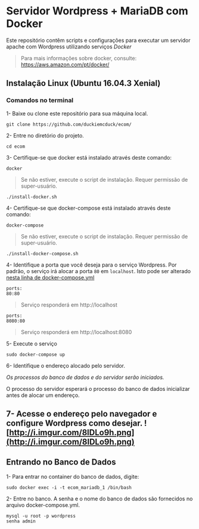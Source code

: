 # Servidor Wordpress + MariaDB com Docker 
Este repositório contêm scripts e configurações para executar um servidor apache com Wordpress utilizando serviços _Docker_
>Para mais informações sobre docker, consulte: https://aws.amazon.com/pt/docker/

## Instalação Linux (Ubuntu 16.04.3 Xenial)
### Comandos no terminal
1- Baixe ou clone este repositório para sua máquina local.
```
git clone https://github.com/duckiemcduck/ecom/
```
2- Entre no diretório do projeto.
```
cd ecom
```
3- Certifique-se que docker está instalado através deste comando:
```
docker
```

>Se não estiver, execute o script de instalação. Requer permissão de super-usuário.
```
./install-docker.sh
```

4- Certifique-se que docker-compose está instalado através deste comando:
```
docker-compose
```

>Se não estiver, execute o script de instalação. Requer permissão de super-usuário.
```
./install-docker-compose.sh
```

4- Identifique a porta que você deseja para o serviço Wordpress.
Por padrão, o serviço irá alocar a porta `80` em `localhost`. Isto pode ser alterado [nesta linha de docker-compose.yml](https://github.com/duckiemcduck/ECOM/commit/07fd209f586fbcc67041e2b95472fe1545ebd04c)
```
ports:
80:80
```
>Serviço responderá em http://localhost
```
ports:
8080:80
```
>Serviço responderá em http://localhost:8080


5- Execute o serviço

```
sudo docker-compose up
```

6- Identifique o endereço alocado pelo servidor.

*Os processos do banco de dados e do servidor serão iniciados.*

O processo do servidor esperará o processo do banco de dados inicializar antes de alocar um endereço.

7- Acesse o endereço pelo navegador e configure Wordpress como desejar.
![http://i.imgur.com/8lDLo9h.png](http://i.imgur.com/8lDLo9h.png)
 --
 
 ## Entrando no Banco de Dados
 1- Para entrar no container do banco de dados, digite:
 ```
 sudo docker exec -i -t ecom_mariadb_1 /bin/bash
 ```
 2- Entre no banco. A senha e o nome do banco de dados são fornecidos no arquivo docker-compose.yml.
 ```
 mysql -u root -p wordpress
 senha admin
 ```
 
 
